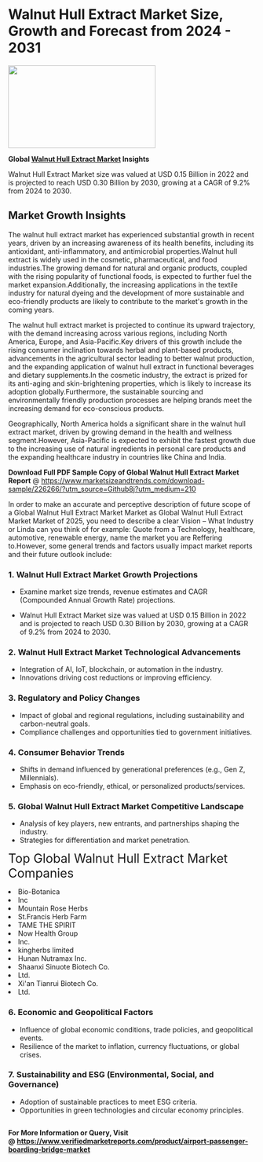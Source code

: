 <H1>Walnut Hull Extract Market Size, Growth and Forecast from 2024 - 2031</H1><img class="aligncenter size-medium wp-image-584254" src="https://thirdeyenews.in/wp-content/uploads/2024/09/Global-Market-Research-300x168.jpeg" alt="" width="300" height="168" /><p><strong>Global&nbsp;<a href="https://www.marketsizeandtrends.com/download-sample/226266/?utm_source=Github8j?utm_medium=210">Walnut Hull Extract Market</a> Insights</strong></p><p>Walnut Hull Extract Market size was valued at USD 0.15 Billion in 2022 and is projected to reach USD 0.30 Billion by 2030, growing at a CAGR of 9.2% from 2024 to 2030.</p><p><h2>Market Growth Insights</h2> <p>The walnut hull extract market has experienced substantial growth in recent years, driven by an increasing awareness of its health benefits, including its antioxidant, anti-inflammatory, and antimicrobial properties.Walnut hull extract is widely used in the cosmetic, pharmaceutical, and food industries.The growing demand for natural and organic products, coupled with the rising popularity of functional foods, is expected to further fuel the market expansion.Additionally, the increasing applications in the textile industry for natural dyeing and the development of more sustainable and eco-friendly products are likely to contribute to the market's growth in the coming years.</p> <p>The walnut hull extract market is projected to continue its upward trajectory, with the demand increasing across various regions, including North America, Europe, and Asia-Pacific.Key drivers of this growth include the rising consumer inclination towards herbal and plant-based products, advancements in the agricultural sector leading to better walnut production, and the expanding application of walnut hull extract in functional beverages and dietary supplements.In the cosmetic industry, the extract is prized for its anti-aging and skin-brightening properties, which is likely to increase its adoption globally.Furthermore, the sustainable sourcing and environmentally friendly production processes are helping brands meet the increasing demand for eco-conscious products.</p> <p>Geographically, North America holds a significant share in the walnut hull extract market, driven by growing demand in the health and wellness segment.However, Asia-Pacific is expected to exhibit the fastest growth due to the increasing use of natural ingredients in personal care products and the expanding healthcare industry in countries like China and India.</p> <p><span class=""><strong>Download Full PDF Sample Copy of Global Walnut Hull Extract Market Report</strong> @ <a href="https://www.marketsizeandtrends.com/download-sample/226266/?utm_source=Github8j?utm_medium=210" target="_blank">https://www.marketsizeandtrends.com/download-sample/226266/?utm_source=Github8j?utm_medium=210</a></span></p><p>In order to make an accurate and perceptive description of future scope of a Global&nbsp;Walnut Hull Extract Market Market as Global&nbsp;Walnut Hull Extract Market Market of 2025, you need to describe a clear Vision &ndash; What Industry or Linda can you think of for example: Quote from a Technology, healthcare, automotive, renewable energy, name the market you are Reffering to.However, some general trends and factors usually impact market reports and their future outlook include:</p><h3>1.&nbsp;<strong>Walnut Hull Extract Market Growth Projections</strong></h3><ul><li>Examine market size trends, revenue estimates and CAGR (Compounded Annual Growth Rate) projections.</li><li><p>Walnut Hull Extract Market size was valued at USD 0.15 Billion in 2022 and is projected to reach USD 0.30 Billion by 2030, growing at a CAGR of 9.2% from 2024 to 2030.</p></li></ul><h3>2.&nbsp;<strong>Walnut Hull Extract Market Technological Advancements</strong></h3><ul><li>Integration of AI, IoT, blockchain, or automation in the industry.</li><li>Innovations driving cost reductions or improving efficiency.</li></ul><h3>3.&nbsp;<strong>Regulatory and Policy Changes</strong></h3><ul><li>Impact of global and regional regulations, including sustainability and carbon-neutral goals.</li><li>Compliance challenges and opportunities tied to government initiatives.</li></ul><h3>4.&nbsp;<strong>Consumer Behavior Trends</strong></h3><ul><li>Shifts in demand influenced by generational preferences (e.g., Gen Z, Millennials).</li><li>Emphasis on eco-friendly, ethical, or personalized products/services.</li></ul><h3>5.&nbsp;<strong>Global Walnut Hull Extract Market Competitive Landscape</strong></h3><ul><li>Analysis of key players, new entrants, and partnerships shaping the industry.</li><li>Strategies for differentiation and market penetration.</li></ul><p data-pm-slice="1 1 []"><span style="color: inherit; font-family: inherit; font-size: 25px;">Top Global Walnut Hull Extract Market Companies</span></p><div class="" data-test-id=""><p><li>Bio-Botanica</li><li> Inc</li><li> Mountain Rose Herbs</li><li> St.Francis Herb Farm</li><li> TAME THE SPIRIT</li><li> Now Health Group</li><li> Inc.</li><li> kingherbs limited</li><li> Hunan Nutramax Inc.</li><li> Shaanxi Sinuote Biotech Co.</li><li> Ltd.</li><li> Xi'an Tianrui Biotech Co.</li><li> Ltd.</li></p></div><h3>6.&nbsp;<strong>Economic and Geopolitical Factors</strong></h3><ul><li>Influence of global economic conditions, trade policies, and geopolitical events.</li><li>Resilience of the market to inflation, currency fluctuations, or global crises.</li></ul><h3>7.&nbsp;<strong>Sustainability and ESG (Environmental, Social, and Governance)</strong></h3><ul><li>Adoption of sustainable practices to meet ESG criteria.</li><li>Opportunities in green technologies and circular economy principles.</li></ul><h2><strong style="font-size: 14px;">For More Information or Query, Visit @&nbsp;</strong><a style="background-color: #ffffff; font-size: 14px;" href="https://www.marketsizeandtrends.com/report/walnut-hull-extract-market/" target="_blank">https://www.verifiedmarketreports.com/product/airport-passenger-boarding-bridge-market</a></h2>